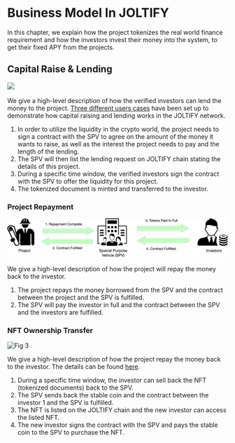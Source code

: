 # Business Model In JOLTIFY

In this chapter, we explain how the project tokenizes the real world finance requirement and how the investors invest their money into the system, to get their fixed APY from the projects.

## Capital Raise & Lending

![](../../.gitbook/assets/put\_on\_chain.png)

We give a high-level description of how the verified investors can lend the money to the project. [Three different users cases](../user-cases.md) have been set up to demonstrate how capital raising and lending works in the JOLTIFY network.

1. In order to utilize the liquidity in the crypto world, the project needs to sign a contract with the SPV to agree on the amount of the money it wants to raise, as well as the interest the project needs to pay and the length of the lending.
2. The SPV will then list the lending request on JOLTIFY chain stating the details of this project.
3. During a specific time window, the verified investors sign the contract with the SPV to offer the liquidity for this project.
4. The tokenized document is minted and transferred to the investor.

### Project Repayment

![Fig 2](../../.gitbook/assets/repayment.png)

We give a high-level description of how the project will repay the money back to the investor.

1. The project repays the money borrowed from the SPV and the contract between the project and the SPV is fulfilled.
2. The SPV will pay the investor in full and the contract between the SPV and the investors are fulfilled.

### NFT Ownership Transfer

![Fig 3](../../.gitbook/assets/re\_buy.png)

We give a high-level description of how the project repay the money back to the investor. The details can be found [here](nft-ownership-transfer.md).

1. During a specific time window, the investor can sell back the NFT (tokenized documents) back to the SPV.
2. The SPV sends back the stable coin and the contract between the investor 1 and the SPV is fulfilled.
3. The NFT is listed on the JOLTIFY chain and the new investor can access the listed NFT.
4. The new investor signs the contract with the SPV and pays the stable coin to the SPV to purchase the NFT.
